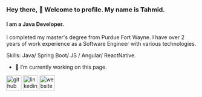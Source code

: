 <!--
**alam-tahmid/alam-tahmid** is a ✨ _special_ ✨ repository because its `README.md` (this file) appears on your GitHub profile.

Here are some ideas to get you started:

- 🔭 I’m currently working on ...
- 🌱 I’m currently learning ...
- 👯 I’m looking to collaborate on ...
- 🤔 I’m looking for help with ...
- 💬 Ask me about ...
- 📫 How to reach me: ...
- 😄 Pronouns: ...
- ⚡ Fun fact: ...
-->

### Hey there, 👋 Welcome to profile. My name is Tahmid.
#### I am a Java Developer.

I completed my master's degree from Purdue Fort Wayne. I have over 2 years of work experience as a Software Engineer with various technologies. 

Skills: Java/ Spring Boot/ JS / Angular/ ReactNative.

- 🔭 I’m currently working on this page. 


[<img src='https://cdn.jsdelivr.net/npm/simple-icons@3.0.1/icons/github.svg' alt='github' height='40'>](https://github.com/alam-tahmid)  [<img src='https://cdn.jsdelivr.net/npm/simple-icons@3.0.1/icons/linkedin.svg' alt='linkedin' height='40'>](https://www.linkedin.com/in/alam-tahmid/)  [<img src='https://cdn.jsdelivr.net/npm/simple-icons@3.0.1/icons/icloud.svg' alt='website' height='40'>](alam-tahmid.github.io)  


